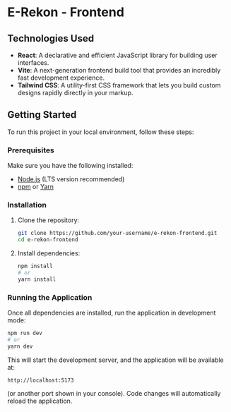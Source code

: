 # E-Rekon - Frontend

## Technologies Used

- **React**: A declarative and efficient JavaScript library for building user interfaces.
- **Vite**: A next-generation frontend build tool that provides an incredibly fast development experience.
- **Tailwind CSS**: A utility-first CSS framework that lets you build custom designs rapidly directly in your markup.

## Getting Started

To run this project in your local environment, follow these steps:

### Prerequisites

Make sure you have the following installed:

- [Node.js](https://nodejs.org/) (LTS version recommended)
- [npm](https://www.npmjs.com/) or [Yarn](https://yarnpkg.com/)

### Installation

1. Clone the repository:

   ```bash
   git clone https://github.com/your-username/e-rekon-frontend.git
   cd e-rekon-frontend
   ```

2. Install dependencies:

   ```bash
   npm install
   # or
   yarn install
   ```

### Running the Application

Once all dependencies are installed, run the application in development mode:

```bash
npm run dev
# or
yarn dev
```

This will start the development server, and the application will be available at:

```
http://localhost:5173
```

(or another port shown in your console). Code changes will automatically reload the application.
